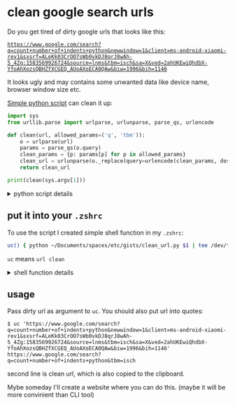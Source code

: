 # clean google search urls
Do you get tired of dirty google urls that looks like this:


[`https://www.google.com/search?q=count+number+of+indents+python&newwindow=1&client=ms-android-xiaomi-rev1&sxsrf=ALeKk03CrOO7sWb0vkDJ8qrJ8wAh-5_4Zg:1583569926724&source=lnms&tbm=isch&sa=X&ved=2ahUKEwiQhdbX-YfoAhXozsQBHZfXCGEQ_AUoAXoECA0QAw&biw=1996&bih=1146`](https://www.google.com/search?q=count+number+of+indents+python&newwindow=1&client=ms-android-xiaomi-rev1&sxsrf=ALeKk03CrOO7sWb0vkDJ8qrJ8wAh-5_4Zg:1583569926724&source=lnms&tbm=isch&sa=X&ved=2ahUKEwiQhdbX-YfoAhXozsQBHZfXCGEQ_AUoAXoECA0QAw&biw=1996&bih=1146)


It looks ugly and may contains some unwanted data like device name, browser window size etc.

[Simple python script](https://github.com/tandav/gists/blob/master/clean_url.py) can clean it up:

```py
import sys
from urllib.parse import urlparse, urlunparse, parse_qs, urlencode

def clean(url, allowed_params=('q', 'tbm')):
    o = urlparse(url)
    params = parse_qs(o.query)
    clean_params = {p: params[p] for p in allowed_params}
    clean_url = urlunparse(o._replace(query=urlencode(clean_params, doseq=True)))
    return clean_url

print(clean(sys.argv[1]))
```

<details>
<summary>python script details</summary>

Only allowed params for the url is the `q` (search query) and `tbm` (type of search). Some common `tbm` types:
- `tbm=isch` images
- `tbm=vid` videos
- `tbm=nws` news
- etc

</details>

## put it into your `.zshrc`
To use the script I created simple shell function in my `.zshrc`:

```sh
uc() { python ~/Documents/spaces/etc/gists/clean_url.py $1 | tee /dev/tty | pbcopy }
```
`uc` means `url clean`

<details>
<summary>shell function details</summary>

I want to print clean url in terminal and also copy it to the clipboard. To do this I use a [trick](https://stackoverflow.com/a/5677265/4204843): split output of python script using `tee` into 2 streams: 1st pipe to `/dev/tty` (which is current terminal) and 2nd pipe to `pbcopy` (macOS tool that copies stdin to clipboard. On ubuntu you can use `xclip` or `xsel`)

</details>

## usage
Pass dirty url as argument to `uc`. You should also put url into quotes:

```
$ uc 'https://www.google.com/search?q=count+number+of+indents+python&newwindow=1&client=ms-android-xiaomi-rev1&sxsrf=ALeKk03CrOO7sWb0vkDJ8qrJ8wAh-5_4Zg:1583569926724&source=lnms&tbm=isch&sa=X&ved=2ahUKEwiQhdbX-YfoAhXozsQBHZfXCGEQ_AUoAXoECA0QAw&biw=1996&bih=1146'
https://www.google.com/search?q=count+number+of+indents+python&tbm=isch
```
second line is clean url, which is also copied to the clipboard.

Mybe someday I'll create a website where you can do this. (maybe it will be more convinient than CLI tool)